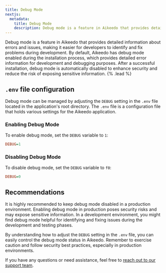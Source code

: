 ```yaml
---
title: Debug Mode
nextjs:
  metadata:
    title: Debug Mode
    description: Debug mode is a feature in Aikeedo that provides detailed information about errors and issues, making it easier for developers to identify and fix problems during development. By default, Aikeedo has debug mode enabled during the installation process, which provides detailed error information for development and debugging purposes. After a successful installation, debug mode is automatically disabled to enhance security and reduce the risk of exposing sensitive information.
---
```


Debug mode is a feature in Aikeedo that provides detailed information about errors and issues, making it easier for developers to identify and fix problems during development. By default, Aikeedo has debug mode enabled during the installation process, which provides detailed error information for development and debugging purposes. After a successful installation, debug mode is automatically disabled to enhance security and reduce the risk of exposing sensitive information. {% .lead %}

## `.env` file configuration

Debug mode can be managed by adjusting the `DEBUG` setting in the `.env` file located in the application's root directory. The `.env` file is a configuration file that holds various settings for the Aikeedo application.

### Enabling Debug Mode

To enable debug mode, set the `DEBUG` variable to `1`:

```ini
DEBUG=1
```

### Disabling Debug Mode

To disable debug mode, set the `DEBUG` variable to `f0`:

```ini
DEBUG=0
```

## Recommendations

It is highly recommended to keep debug mode disabled in a production environment. Enabling debug mode in production poses security risks and may expose sensitive information. In a development environment, you might find debug mode helpful for identifying and fixing issues during the development and testing phases.

By understanding how to adjust the `DEBUG` setting in the `.env` file, you can easily control the debug mode status in Aikeedo. Remember to exercise caution and follow security best practices, especially in production environments.

If you have any questions or need assistance, feel free to [reach out to our support team](mailto:hey@aikeedo.com).
